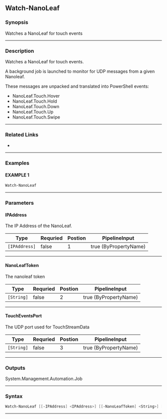 
Watch-NanoLeaf
--------------
### Synopsis
Watches a NanoLeaf for touch events

---
### Description

Watches a NanoLeaf for touch events.


A background job is launched to monitor for UDP messages from a given Nanoleaf.

These messages are unpacked and translated into PowerShell events:

* NanoLeaf.Touch.Hover
* NanoLeaf.Touch.Hold
* NanoLeaf.Touch.Down
* NanoLeaf.Touch.Up
* NanoLeaf.Touch.Swipe

---
### Related Links
* [](Get-NanoLeaf.md)
---
### Examples
#### EXAMPLE 1
```PowerShell
Watch-NanoLeaf
```

---
### Parameters
#### **IPAddress**

The IP Address of the NanoLeaf.



|Type             |Requried|Postion|PipelineInput        |
|-----------------|--------|-------|---------------------|
|```[IPAddress]```|false   |1      |true (ByPropertyName)|
---
#### **NanoLeafToken**

The nanoleaf token



|Type          |Requried|Postion|PipelineInput        |
|--------------|--------|-------|---------------------|
|```[String]```|false   |2      |true (ByPropertyName)|
---
#### **TouchEventsPort**

The UDP port used for TouchStreamData



|Type          |Requried|Postion|PipelineInput        |
|--------------|--------|-------|---------------------|
|```[String]```|false   |3      |true (ByPropertyName)|
---
### Outputs
System.Management.Automation.Job


---
### Syntax
```PowerShell
Watch-NanoLeaf [[-IPAddress] <IPAddress>] [[-NanoLeafToken] <String>] [[-TouchEventsPort] <String>] [<CommonParameters>]
```
---


